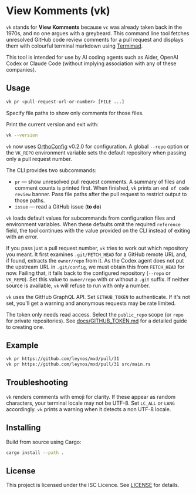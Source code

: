 # View Komments (vk)

`vk` stands for **View Komments** because `vc` was already taken back in the
1970s, and no one argues with a greybeard. This command line tool fetches
unresolved GitHub code review comments for a pull request and displays them
with colourful terminal markdown using
[Termimad](https://crates.io/crates/termimad).

This tool is intended for use by AI coding agents such as Aider, OpenAI Codex
or Claude Code (without implying association with any of these companies).

## Usage

```bash
vk pr <pull-request-url-or-number> [FILE ...]
```

Specify file paths to show only comments for those files.

Print the current version and exit with:

```bash
vk --version
```

`vk` now uses [OrthoConfig](https://github.com/leynos/ortho-config) v0.2.0 for
configuration. A global `--repo` option or the `VK_REPO` environment variable
sets the default repository when passing only a pull request number.

The CLI provides two subcommands:

* `pr` — show unresolved pull request comments. A summary of files and comment
  counts is printed first. When finished, `vk` prints an `end of code review`
  banner. Pass file paths after the pull request to restrict output to those
  paths.
* `issue` — read a GitHub issue (**to do**)

`vk` loads default values for subcommands from configuration files and
environment variables. When these defaults omit the required `reference` field,
the tool continues with the value provided on the CLI instead of exiting with
an error.

If you pass just a pull request number, `vk` tries to work out which repository
you meant. It first examines `.git/FETCH_HEAD` for a GitHub remote URL and, if
found, extracts the `owner/repo` from it. As the Codex agent does not put the
upstream URL in `.git/config`, we must obtain this from `FETCH_HEAD` for now.
Failing that, it falls back to the configured repository (`--repo` or
`VK_REPO`). Set this value to `owner/repo` with or without a `.git` suffix. If
neither source is available, `vk` will refuse to run with only a number.

`vk` uses the GitHub GraphQL API. Set `GITHUB_TOKEN` to authenticate. If it's
not set, you'll get a warning and anonymous requests may be rate limited.

The token only needs read access. Select the `public_repo` scope (or `repo` for
private repositories). See [docs/GITHUB_TOKEN.md](docs/GITHUB_TOKEN.md) for a
detailed guide to creating one.

## Example

```bash
vk pr https://github.com/leynos/mxd/pull/31
vk pr https://github.com/leynos/mxd/pull/31 src/main.rs
```

## Troubleshooting

`vk` renders comments with emoji for clarity. If these appear as random
characters, your terminal locale may not be UTF-8. Set `LC_ALL` or `LANG`
accordingly. `vk` prints a warning when it detects a non UTF-8 locale.

## Installing

Build from source using Cargo:

```bash
cargo install --path .
```

## License

This project is licensed under the ISC Licence. See [LICENSE](LICENSE) for
details.
